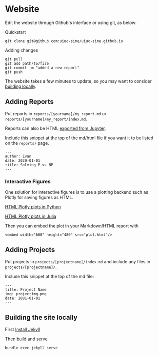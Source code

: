 # Website

Edit the website through Github's interface or using git, as below:

Quickstart

    git clone git@github.com:uiuc-sine/uiuc-sine.github.io
    
Adding changes

    git pull
    git add path/to/file
    git commit -m "added a new report"
    git push
    
The website takes a few minutes to update, so you may want to consider [building locally](https://github.com/UIUC-SINE/uiuc-sine.github.io#building-the-site-locally).

## Adding Reports

Put reports in `reports/[yourname]/my_report.md` or `reports/[yourname]/my_report/index.md`.

Reports can also be HTML [exported from Jupyter](https://jupyterlab.readthedocs.io/en/stable/user/export.html).

Include this snippet at the top of the md/html file if you want it to be listed on the `reports/` page.

```
---
author: Evan
date: 2020-01-01
title: Solving P vs NP
---
```

### Interactive Figures

One solution for interactive figures is to use a plotting backend such as Plotly for saving figures as HTML.

[HTML Plotly plots in Python](https://plotly.com/python/interactive-html-export/)

[HTML Plotly plots in Julia](https://github.com/JuliaPlots/Plots.jl/issues/2664)

Then you can embed the plot in your Markdown/HTML report with

    <embed width="600" height="480" src="plot.html"/>

## Adding Projects
    
Put projects in `projects/[projectname]/index.md` and include any files in `projects/[projectname]/`.

Include this snippet at the top of the md file:

```
---
title: Project Name
img: projectimg.png
date: 2001-01-01
---
```


## Building the site locally

First [Install Jekyll](https://jekyllrb.com/docs/installation/)

Then build and serve

    bundle exec jekyll serve

